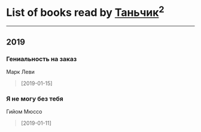 # List of books read by [Таньчик](https://www.facebook.com/profile.php?id=2096581563762610)<sup>2</sup>
---

## 2019

### Гениальность на заказ
Марк Леви
> [2019-01-15] 


### Я не могу без тебя
Гийом Мюссо
> [2019-01-11] 



